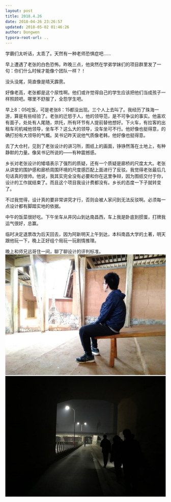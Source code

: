```yaml
---
layout: post
title: 2018.4.26
date: 2018-04-26 23:26:57
updated: 2018-05-02 01:46:26
author: Dongwen
typora-root-url: ..
---
```




学霸们太听话，太乖了。天然有一种老师恐惧症吧……

早上遭遇了老张的白色恐怖。昨晚三点，他突然在学弟学妹们的项目群里发了一句：你们什么时候才能像个团队一样？！

没头没尾，简直像是晴天霹雳。

好像老高，老张都是这个尿性啊。他们或许觉得自己的学生应该把他们当成孩子一样照顾吧。哪里不舒服了，全怨学生吧。

早上8：05吃饭，可是老张8：15都没出现。三个人上去叫了。我经历了珠海一游，算是有些经验了。老张的迁怒于人，他的领导范，是不可争议的事实。他喜欢有面子，处处有人尾随，烘托，所有环节有人提前替他想好。下火车，有拉客的出租车司机喊他领导，坐车不？这么大的领导，没车坐可不行。他好像也挺得意，的确打扮有大领导的气概。吴书记昨天说他气质像老韩，他好像也挺得意。

去了大仓村，见到了老张设计的讲习所，图纸上的画面，铮铮然落在土地上，有种静默的力量。像吴书记所说的——有种震撼感。

乡长对老张设计的矮墙表示了强烈的质疑，还有一个质疑是廊桥的尺度太大。老张从讲堂的围护感和廊桥周围环境的尺度感匹配上面进行了反驳。我觉得老张最后几句话真的很帅。他说，我其实完全没有必要和你在这里争辩，因为图纸交付于你，设计的工作就结束了。而且这个项目我设计费都没有。乡长的态度一下子就转变了。

不过我觉得，设计真的要非常讲究才行，否则会被人家问到无法反驳啊。必须每一点设计都有脚踏实地的依据。

中午的饭菜很好吃。下午坐车从井冈山到达南昌西，车上我是卧底到掼蛋，打牌我运气很好，总赢。

临时决定退票改为后天回去，因为阿新明天上午到达，本科南昌大学的土著，明天跟他玩一下，晚上正好组个局玩一玩剧情推理。

晚上和师兄远哥住一间，聊了聊设计的评判标准。  ![](/img/in-post/p50187248.jpg)
![](/img/in-post/p50186341.jpg)
